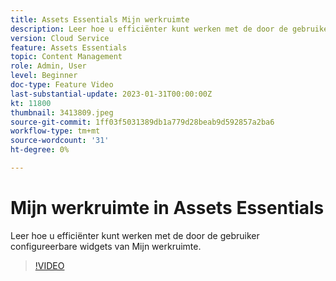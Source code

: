 ```yaml
---
title: Assets Essentials Mijn werkruimte
description: Leer hoe u efficiënter kunt werken met de door de gebruiker configureerbare widgets van Mijn werkruimte.
version: Cloud Service
feature: Assets Essentials
topic: Content Management
role: Admin, User
level: Beginner
doc-type: Feature Video
last-substantial-update: 2023-01-31T00:00:00Z
kt: 11800
thumbnail: 3413809.jpeg
source-git-commit: 1ff03f5031389db1a779d28beab9d592857a2ba6
workflow-type: tm+mt
source-wordcount: '31'
ht-degree: 0%

---
```



# Mijn werkruimte in Assets Essentials

Leer hoe u efficiënter kunt werken met de door de gebruiker configureerbare widgets van Mijn werkruimte.

>[!VIDEO](https://video.tv.adobe.com/v/3413809/?quality=12&learn=on)
